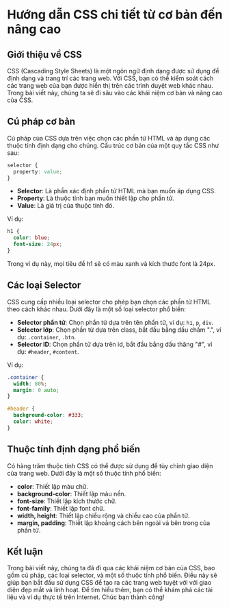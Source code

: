 # Hướng dẫn CSS chi tiết từ cơ bản đến nâng cao

## Giới thiệu về CSS

CSS (Cascading Style Sheets) là một ngôn ngữ định dạng được sử dụng để định dạng và trang trí các trang web. Với CSS, bạn có thể kiểm soát cách các trang web của bạn được hiển thị trên các trình duyệt web khác nhau. Trong bài viết này, chúng ta sẽ đi sâu vào các khái niệm cơ bản và nâng cao của CSS.

## Cú pháp cơ bản

Cú pháp của CSS dựa trên việc chọn các phần tử HTML và áp dụng các thuộc tính định dạng cho chúng. Cấu trúc cơ bản của một quy tắc CSS như sau:

```css
selector {
  property: value;
}
```

- **Selector**: Là phần xác định phần tử HTML mà bạn muốn áp dụng CSS.
- **Property**: Là thuộc tính bạn muốn thiết lập cho phần tử.
- **Value**: Là giá trị của thuộc tính đó.

Ví dụ:

```css
h1 {
  color: blue;
  font-size: 24px;
}
```

Trong ví dụ này, mọi tiêu đề h1 sẽ có màu xanh và kích thước font là 24px.

## Các loại Selector

CSS cung cấp nhiều loại selector cho phép bạn chọn các phần tử HTML theo cách khác nhau. Dưới đây là một số loại selector phổ biến:

- **Selector phần tử**: Chọn phần tử dựa trên tên phần tử, ví dụ: `h1`, `p`, `div`.
- **Selector lớp**: Chọn phần tử dựa trên class, bắt đầu bằng dấu chấm ".", ví dụ: `.container`, `.btn`.
- **Selector ID**: Chọn phần tử dựa trên id, bắt đầu bằng dấu thăng "#", ví dụ: `#header`, `#content`.

Ví dụ:

```css
.container {
  width: 80%;
  margin: 0 auto;
}

#header {
  background-color: #333;
  color: white;
}
```

## Thuộc tính định dạng phổ biến

Có hàng trăm thuộc tính CSS có thể được sử dụng để tùy chỉnh giao diện của trang web. Dưới đây là một số thuộc tính phổ biến:

- **color**: Thiết lập màu chữ.
- **background-color**: Thiết lập màu nền.
- **font-size**: Thiết lập kích thước chữ.
- **font-family**: Thiết lập font chữ.
- **width, height**: Thiết lập chiều rộng và chiều cao của phần tử.
- **margin, padding**: Thiết lập khoảng cách bên ngoài và bên trong của phần tử.

## Kết luận

Trong bài viết này, chúng ta đã đi qua các khái niệm cơ bản của CSS, bao gồm cú pháp, các loại selector, và một số thuộc tính phổ biến. Điều này sẽ giúp bạn bắt đầu sử dụng CSS để tạo ra các trang web tuyệt vời với giao diện đẹp mắt và linh hoạt. Để tìm hiểu thêm, bạn có thể khám phá các tài liệu và ví dụ thực tế trên Internet. Chúc bạn thành công!
